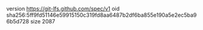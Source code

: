 version https://git-lfs.github.com/spec/v1
oid sha256:5ff9fd51146e59915150c319fd8aa6487b2df6ba855e190a5e2ec5ba96b5d728
size 2087
